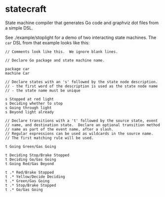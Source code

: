 # statecraft
State machine compiler that generates Go code and graphviz dot files from
a simple DSL.

See ./example/stoplight for a demo of two interacting state machines.
The `car` DSL from that example looks like this:

```
// Comments look like this.  We ignore blank lines.

// Declare Go package and state machine name.

package car
machine Car

// Declare states with an 's' followed by the state node description.
// - the first word of the description is used as the state node name 
// - the state name must be unique

s Stopped at red light
s Deciding whether to stop
s Going through light 
s Beyond light already

// Declare transitions with a 't' followed by the source state, event
// name, and destination state.  Declare an optional transition method
// name as part of the event name, after a slash.
// Regular expressions can be used as wildcards in the source name.
// The first matching rule will be used.

t Going Green/Gas Going

t Deciding Stop/Brake Stopped 
t Deciding Go/Gas Going 
t Going Red/Gas Beyond

t .* Red/Brake Stopped 
t .* Yellow/Decide Deciding 
t .* Green/Gas Going
t .* Stop/Brake Stopped
t .* Go/Gas Going

```
